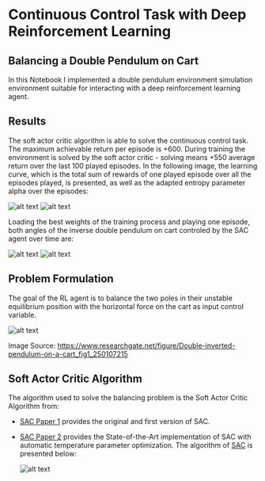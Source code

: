 # Continuous Control Task with Deep Reinforcement Learning
## Balancing a Double Pendulum on Cart
In this Notebook I implemented a double pendulum environment simulation environment suitable for interacting with a deep reinforcement learning agent.

## Results
The soft actor critic algorithm is able to solve the continuous control task. The maximum achievable return per episode is +600. During training the environment is solved by the soft actor critic - solving means +550 average return over the last 100 played episodes.
In the following image, the learning curve, which is the total sum of rewards of one played episode over all the episodes played, is presented, as well as the adapted entropy parameter alpha over the episodes:

![alt text](https://github.com/MarkusUllenbruch/Deep-Reinforcement-Learning-Control/blob/main/DoubleCartPole/plots/_SAC_return_.png)
![alt text](https://github.com/MarkusUllenbruch/Deep-Reinforcement-Learning-Control/blob/main/DoubleCartPole/plots/_SAC_alpha_.png)

Loading the best weights of the training process and playing one episode, both angles of the inverse double pendulum on cart controled by the SAC agent over time are:

![alt text](https://github.com/MarkusUllenbruch/Deep-Reinforcement-Learning-Control/blob/main/DoubleCartPole/plots/phi_1.png)
![alt text](https://github.com/MarkusUllenbruch/Deep-Reinforcement-Learning-Control/blob/main/DoubleCartPole/plots/phi_2.png)

## Problem Formulation
  The goal of the RL agent is to balance the two poles in their unstable equilibrium position with the horizontal force on the cart as input control variable.

![alt text](https://www.researchgate.net/profile/Alexander_Bogdanov6/publication/250107215/figure/fig1/AS:669527859798030@1536639289962/Double-inverted-pendulum-on-a-cart.png)

Image Source: https://www.researchgate.net/figure/Double-inverted-pendulum-on-a-cart_fig1_250107215


  
  ## Soft Actor Critic Algorithm
  The algorithm used to solve the balancing problem is the Soft Actor Critic Algorithm from:
- [SAC Paper 1](https://arxiv.org/abs/1801.01290)
  provides the original and first version of SAC.
- [SAC Paper 2](https://arxiv.org/abs/1812.05905)
  provides the State-of-the-Art implementation of SAC with automatic temperature parameter optimization.
  The algorithm of [SAC](https://spinningup.openai.com/en/latest/_images/math/c01f4994ae4aacf299a6b3ceceedfe0a14d4b874.svg) is presented below:
  
  ![alt text](https://spinningup.openai.com/en/latest/_images/math/c01f4994ae4aacf299a6b3ceceedfe0a14d4b874.svg)
